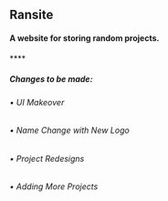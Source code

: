 <h2>Ransite</h2>
<h4>A website for storing random projects.</h3>
****
<h5>Changes to be made:</h5>
<h6>•   UI Makeover</h6>
<h6>•   Name Change with New Logo</h6>
<h6>•   Project Redesigns</h6>
<h6>•   Adding More Projects</h6>

